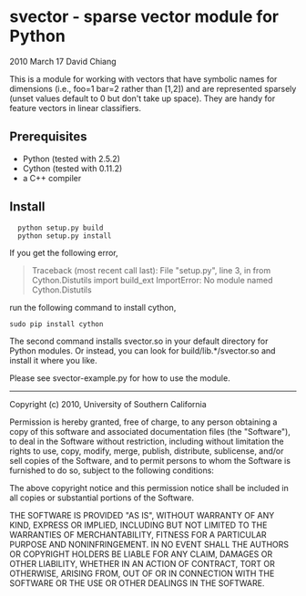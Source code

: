 # svector - sparse vector module for Python
2010 March 17
David Chiang

This is a module for working with vectors that have symbolic names
for dimensions (i.e., foo=1 bar=2 rather than [1,2]) and are
represented sparsely (unset values default to 0 but don't take up
space). They are handy for feature vectors in linear classifiers.

## Prerequisites
  - Python (tested with 2.5.2)
  - Cython (tested with 0.11.2)
  - a C++ compiler

## Install

```
  python setup.py build
  python setup.py install
```

If you get the following error, 

> Traceback (most recent call last):
>  File "setup.py", line 3, in <module>
>    from Cython.Distutils import build_ext
> ImportError: No module named Cython.Distutils

run the following command to install cython,

```
sudo pip install cython
```

The second command installs svector.so in your default directory for
Python modules. Or instead, you can look for build/lib.*/svector.so
and install it where you like.

Please see svector-example.py for how to use the module.

-----

Copyright (c) 2010, University of Southern California

Permission is hereby granted, free of charge, to any person
obtaining a copy of this software and associated documentation
files (the "Software"), to deal in the Software without
restriction, including without limitation the rights to use,
copy, modify, merge, publish, distribute, sublicense, and/or sell
copies of the Software, and to permit persons to whom the
Software is furnished to do so, subject to the following
conditions:

The above copyright notice and this permission notice shall be
included in all copies or substantial portions of the Software.

THE SOFTWARE IS PROVIDED "AS IS", WITHOUT WARRANTY OF ANY KIND,
EXPRESS OR IMPLIED, INCLUDING BUT NOT LIMITED TO THE WARRANTIES
OF MERCHANTABILITY, FITNESS FOR A PARTICULAR PURPOSE AND
NONINFRINGEMENT. IN NO EVENT SHALL THE AUTHORS OR COPYRIGHT
HOLDERS BE LIABLE FOR ANY CLAIM, DAMAGES OR OTHER LIABILITY,
WHETHER IN AN ACTION OF CONTRACT, TORT OR OTHERWISE, ARISING
FROM, OUT OF OR IN CONNECTION WITH THE SOFTWARE OR THE USE OR
OTHER DEALINGS IN THE SOFTWARE.
